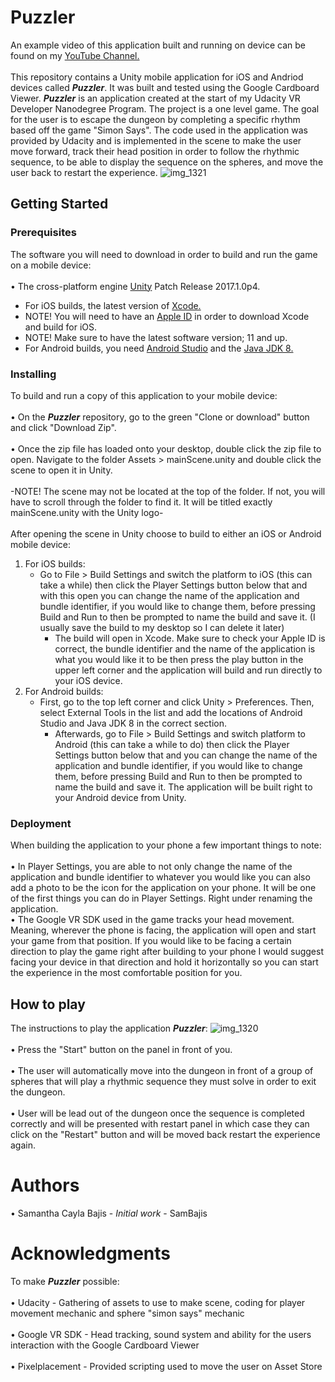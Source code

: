 # Puzzler
An example video of this application built and running on device can be found on my [YouTube Channel.](https://www.youtube.com/watch?v=J-z75k5tqYA "YouTube")
<br />
<br /> This repository contains a Unity mobile application for iOS and Andriod devices called **_Puzzler_**. It was built and tested using the Google Cardboard Viewer. **_Puzzler_** is an application created at the start of my Udacity VR Developer Nanodegree Program. The project is a one level game. The goal for the user is to escape the dungeon by completing a specific rhythm based off the game "Simon Says". The code used in the application was provided by Udacity and is implemented in the scene to make the user move forward, track their head position in order to follow the rhythmic sequence, to be able to display the sequence on the spheres, and move the user back to restart the experience.
![img_1321](https://user-images.githubusercontent.com/35173600/36050316-10e7aa52-0db4-11e8-88fe-529319343fd0.PNG)
## Getting Started

### Prerequisites
The software you will need to download in order to build and run the game on a mobile device:
<br />
<br /> • The cross-platform engine [Unity](https://unity3d.com/unity/qa/patch-releases/2017.1.0p4 "Unity 3D download") Patch Release 2017.1.0p4.
<br />
- For iOS builds, the latest version of [Xcode.](https://developer.apple.com/download/ "Xcode 9.3 Beta")
- NOTE! You will need to have an [Apple ID](https://appleid.apple.com/account#!&page=create "Developer Account") in order to download Xcode and build for iOS.
- NOTE! Make sure to have the latest software version; 11 and up.
- For Android builds, you need [Android Studio](https://developer.android.com/studio/index.html "Android Studio download") and the [Java JDK 8.](http://www.oracle.com/technetwork/java/javase/downloads/jdk8-downloads-2133151.html "JDK download")

### Installing
To build and run a copy of this application to your mobile device:
<br />
<br /> • On the **_Puzzler_** repository, go to the green "Clone or download" button and click "Download Zip".
<br />
<br /> • Once the zip file has loaded onto your desktop, double click the zip file to open. Navigate to the folder Assets > mainScene.unity and double click the scene to open it in Unity.
<br />
<br /> -NOTE! The scene may not be located at the top of the folder. If not, you will have to scroll through the folder to find it. It will be titled exactly mainScene.unity with the Unity logo-
<br />
<br /> After opening the scene in Unity choose to build to either an iOS or Android mobile device:
<br />
1. For iOS builds:
   - Go to File > Build Settings and switch the platform to iOS (this can take a while) then click the Player Settings button below that and with this open you can change the name of the application and bundle identifier, if you would like to change them, before pressing Build and Run to then be prompted to name the build and save it. (I usually save the build to my desktop so I can delete it later) 
     - The build will open in Xcode. Make sure to check your Apple ID is correct, the bundle identifier and the name of the application is what you would like it to be then press the play button in the upper left corner and the application will build and run directly to your iOS device.
2. For Android builds:
   - First, go to the top left corner and click Unity > Preferences. Then, select External Tools in the list and add the locations of Android Studio and Java JDK 8 in the correct section.
     - Afterwards, go to File > Build Settings and switch platform to Android (this can take a while to do) then click the Player Settings button below that and you can change the name of the application and bundle identifier, if you would like to change them, before pressing Build and Run to then be prompted to name the build and save it. The application will be built right to your Android device from Unity. 

### Deployment
When building the application to your phone a few important things to note:
<br />
<br /> • In Player Settings, you are able to not only change the name of the application and bundle identifier to whatever you would like you can also add a photo to be the icon for the application on your phone. It will be one of the first things you can do in Player Settings. Right under renaming the application.
<br /> • The Google VR SDK used in the game tracks your head movement. Meaning, wherever the phone is facing, the application will open and start your game from that position. If you would like to be facing a certain direction to play the game right after building to your phone I would suggest facing your device in that direction and hold it horizontally so you can start the experience in the most comfortable position for you.


## How to play
The instructions to play the application **_Puzzler_**:
![img_1320](https://user-images.githubusercontent.com/35173600/36050340-2ca04f88-0db4-11e8-97f8-22c4ff2fb8d6.PNG)
<br />
<br /> • Press the "Start" button on the panel in front of you.
<br />
<br /> • The user will automatically move into the dungeon in front of a group of spheres that will play a rhythmic sequence they must solve in order to exit the dungeon.
<br />
<br /> • User will be lead out of the dungeon once the sequence is completed correctly and will be presented with restart panel in which case they can click on the "Restart" button and will be moved back restart the experience again.
<br />

# Authors
• Samantha Cayla Bajis - _Initial work_ - SamBajis

# Acknowledgments
To make **_Puzzler_** possible:
<br /> 
<br /> • Udacity - Gathering of assets to use to make scene, coding for player movement mechanic and sphere "simon says" mechanic
<br /> 
<br /> • Google VR SDK - Head tracking, sound system and ability for the users interaction with the Google Cardboard Viewer
<br /> 
<br /> • Pixelplacement - Provided scripting used to move the user on Asset Store

